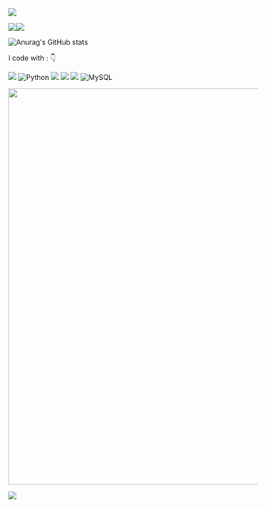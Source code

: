 <img src="https://readme-typing-svg.herokuapp.com/?lines=Hi%20My%20Friends%20，Welcome%20To%20My%20Github！;Hope%20You%20Have%20A%20Nice%20Day%20:)&font=Roboto" />
<p>
<a href="http://www.lunatic007.top"><img src="[https://img.shields.io/badge/Website-Lunatic%E5%AF%92%E9%B8%A6%E7%9A%84%E5%B0%8F%E5%AE%87%E5%AE%99-blue]></a>
<a href="https://blog.csdn.net/qq_60923912?spm=1000.2115.3001.5343"><img src="https://img.shields.io/static/v1?label=Blog&message=CSDN&color=red"/></a>
</p>


<!--GitHub Readme Stats-->
![Anurag's GitHub stats](https://github-readme-stats.vercel.app/api?username=goodlunatic&show_icons=true&theme=radical)
<p align="left">
I code with :  👇

<img src="https://img.shields.io/badge/C%2B%2B-00599C?style=for-the-badge&logo=c%2B%2B&logoColor=white"/>  ![Python](https://img.shields.io/badge/python-3670A0?style=for-the-badge&logo=python&logoColor=ffdd54)  <img src="https://img.shields.io/badge/JavaScript-F7DF1E?style=for-the-badge&logo=javascript&logoColor=white"/>  <img src="https://img.shields.io/badge/HTML5-E34F26?style=for-the-badge&logo=html5&logoColor=white"/>  <img src="https://img.shields.io/badge/CSS-239120?&style=for-the-badge&logo=css3&logoColor=white"/> ![MySQL](https://img.shields.io/badge/mysql-%2300f.svg?style=for-the-badge&logo=mysql&logoColor=white) &nbsp;

<a href="https://github.com/goodlunatic">
  <img width=800 src="https://github-profile-trophy.vercel.app/?username=goodlunatic&column=8&theme=gruvbox&no-frame=true"/>
</a>
  
<p>

</p>

<!--Github Readme Activity Graph-->
![](https://activity-graph.herokuapp.com/graph?username=goodlunatic&theme=github)

<!--
**goodlunatic/goodlunatic** is a ✨ _special_ ✨ repository because its `README.md` (this file) appears on your GitHub profile.
Here are some ideas to get you started:

- 🔭 I’m currently working on ...
- 🌱 I’m currently learning ...
- 👯 I’m looking to collaborate on ...
- 🤔 I’m looking for help with ...
- 💬 Ask me about ...
- 📫 How to reach me: ...
- 😄 Pronouns: ...
- ⚡ Fun fact: ...
-->
